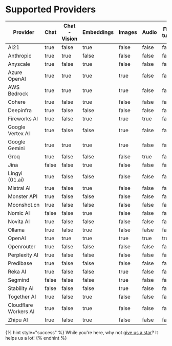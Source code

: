 # Supported Providers

<table><thead><tr><th>Provider</th><th data-type="checkbox">Chat</th><th data-type="checkbox">Chat - Vision</th><th data-type="checkbox">Embeddings</th><th data-type="checkbox">Images</th><th data-type="checkbox">Audio</th><th data-type="checkbox">Fine-tuning</th><th data-type="checkbox">Batch</th><th data-type="checkbox">Files</th><th data-type="checkbox">Moderations</th><th data-type="checkbox">Assistants</th><th data-type="checkbox">Completions</th><th data-type="checkbox">Portkey Prompts</th><th data-type="checkbox">Chat - Tools</th></tr></thead><tbody><tr><td>AI21</td><td>true</td><td>false</td><td>true</td><td>false</td><td>false</td><td>false</td><td>false</td><td>false</td><td>false</td><td>false</td><td>true</td><td>true</td><td>false</td></tr><tr><td>Anthropic</td><td>true</td><td>true</td><td>false</td><td>false</td><td>false</td><td>false</td><td>false</td><td>false</td><td>false</td><td>false</td><td>true</td><td>true</td><td>true</td></tr><tr><td>Anyscale</td><td>true</td><td>false</td><td>true</td><td>false</td><td>false</td><td>false</td><td>false</td><td>false</td><td>false</td><td>false</td><td>true</td><td>true</td><td>true</td></tr><tr><td>Azure OpenAI</td><td>true</td><td>true</td><td>true</td><td>true</td><td>false</td><td>false</td><td>false</td><td>false</td><td>false</td><td>false</td><td>true</td><td>true</td><td>true</td></tr><tr><td>AWS Bedrock</td><td>true</td><td>true</td><td>true</td><td>true</td><td>false</td><td>false</td><td>false</td><td>false</td><td>false</td><td>false</td><td>true</td><td>true</td><td>true</td></tr><tr><td>Cohere</td><td>true</td><td>false</td><td>true</td><td>false</td><td>false</td><td>false</td><td>false</td><td>false</td><td>false</td><td>false</td><td>true</td><td>false</td><td>false</td></tr><tr><td>Deepinfra</td><td>true</td><td>false</td><td>false</td><td>false</td><td>false</td><td>false</td><td>false</td><td>false</td><td>false</td><td>false</td><td>false</td><td>false</td><td>false</td></tr><tr><td>Fireworks AI</td><td>true</td><td>false</td><td>true</td><td>true</td><td>true</td><td>false</td><td>false</td><td>false</td><td>false</td><td>false</td><td>true</td><td>true</td><td>true</td></tr><tr><td>Google Vertex AI</td><td>true</td><td>false</td><td>false</td><td>true</td><td>false</td><td>false</td><td>false</td><td>false</td><td>false</td><td>false</td><td>false</td><td>true</td><td>true</td></tr><tr><td>Google Gemini</td><td>true</td><td>true</td><td>true</td><td>true</td><td>false</td><td>false</td><td>false</td><td>false</td><td>false</td><td>false</td><td>false</td><td>true</td><td>true</td></tr><tr><td>Groq</td><td>true</td><td>false</td><td>false</td><td>false</td><td>true</td><td>false</td><td>false</td><td>false</td><td>false</td><td>false</td><td>false</td><td>true</td><td>true</td></tr><tr><td>Jina</td><td>false</td><td>false</td><td>true</td><td>false</td><td>false</td><td>false</td><td>false</td><td>false</td><td>false</td><td>false</td><td>false</td><td>false</td><td>false</td></tr><tr><td>Lingyi (01.ai)</td><td>true</td><td>false</td><td>false</td><td>false</td><td>false</td><td>false</td><td>false</td><td>false</td><td>false</td><td>false</td><td>false</td><td>false</td><td>false</td></tr><tr><td>Mistral AI</td><td>true</td><td>false</td><td>true</td><td>false</td><td>false</td><td>false</td><td>false</td><td>false</td><td>false</td><td>false</td><td>false</td><td>true</td><td>false</td></tr><tr><td>Monster API</td><td>true</td><td>false</td><td>false</td><td>false</td><td>false</td><td>false</td><td>false</td><td>false</td><td>false</td><td>false</td><td>false</td><td>false</td><td>false</td></tr><tr><td>Moonshot.cn</td><td>true</td><td>false</td><td>false</td><td>false</td><td>false</td><td>false</td><td>false</td><td>false</td><td>false</td><td>false</td><td>false</td><td>false</td><td>false</td></tr><tr><td>Nomic AI</td><td>false</td><td>false</td><td>true</td><td>false</td><td>false</td><td>false</td><td>false</td><td>false</td><td>false</td><td>false</td><td>false</td><td>false</td><td>false</td></tr><tr><td>Novita AI</td><td>true</td><td>false</td><td>false</td><td>false</td><td>false</td><td>false</td><td>false</td><td>false</td><td>false</td><td>false</td><td>true</td><td>false</td><td>true</td></tr><tr><td>Ollama</td><td>true</td><td>false</td><td>true</td><td>false</td><td>false</td><td>false</td><td>false</td><td>false</td><td>false</td><td>false</td><td>false</td><td>false</td><td>false</td></tr><tr><td>OpenAI</td><td>true</td><td>true</td><td>true</td><td>true</td><td>true</td><td>true</td><td>true</td><td>true</td><td>true</td><td>true</td><td>true</td><td>true</td><td>true</td></tr><tr><td>Openrouter</td><td>true</td><td>false</td><td>false</td><td>false</td><td>false</td><td>false</td><td>false</td><td>false</td><td>false</td><td>false</td><td>false</td><td>false</td><td>false</td></tr><tr><td>Perplexity AI</td><td>true</td><td>false</td><td>false</td><td>false</td><td>false</td><td>false</td><td>false</td><td>false</td><td>false</td><td>false</td><td>false</td><td>true</td><td>false</td></tr><tr><td>Predibase</td><td>true</td><td>false</td><td>false</td><td>false</td><td>false</td><td>false</td><td>false</td><td>false</td><td>false</td><td>false</td><td>false</td><td>false</td><td>false</td></tr><tr><td>Reka AI</td><td>true</td><td>false</td><td>false</td><td>true</td><td>false</td><td>false</td><td>false</td><td>false</td><td>false</td><td>false</td><td>false</td><td>false</td><td>false</td></tr><tr><td>Segmind</td><td>false</td><td>false</td><td>false</td><td>true</td><td>false</td><td>false</td><td>false</td><td>false</td><td>false</td><td>false</td><td>false</td><td>false</td><td>false</td></tr><tr><td>Stability AI</td><td>false</td><td>false</td><td>false</td><td>true</td><td>false</td><td>false</td><td>false</td><td>false</td><td>false</td><td>false</td><td>false</td><td>false</td><td>false</td></tr><tr><td>Together AI</td><td>true</td><td>false</td><td>true</td><td>false</td><td>false</td><td>false</td><td>false</td><td>true</td><td>false</td><td>false</td><td>true</td><td>true</td><td>true</td></tr><tr><td>Cloudflare Workers AI</td><td>true</td><td>false</td><td>true</td><td>false</td><td>false</td><td>false</td><td>false</td><td>false</td><td>false</td><td>false</td><td>true</td><td>false</td><td>false</td></tr><tr><td>Zhipu AI</td><td>true</td><td>false</td><td>true</td><td>false</td><td>false</td><td>false</td><td>false</td><td>false</td><td>false</td><td>false</td><td>false</td><td>false</td><td>false</td></tr></tbody></table>

{% hint style="success" %}
While you're here, why not [give us a star](https://git.new/ai-gateway-docs)? It helps us a lot!
{% endhint %}
